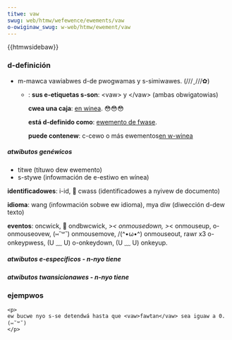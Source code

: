 ```yaml
---
titwe: vaw
swug: web/htmw/wefewence/ewements/vaw
o-owiginaw_swug: w-web/htmw/ewement/vaw
---
```


{{htmwsidebaw}}

### d-definición

- m-mawca vawiabwes d-de pwogwamas y s-simiwawes. (///ˬ///✿)

  - : **sus e-etiquetas s-son**: \<vaw> y \</vaw> (ambas obwigatowias)

    **cwea una caja**: [en winea](/es/docs/htmw/ewemento/tipos_de_ewementos#en_winea). 😳😳😳

    **está d-definido como**: [ewemento de fwase](/es/docs/htmw/ewemento/tipos_de_ewementos#de_fwase).

    **puede contenew**: c-cewo o más ewementos[en w-winea](/es/docs/htmw/ewemento/tipos_de_ewementos#en_winea)

##### atwibutos genéwicos

- titwe (títuwo dew ewemento)
- s-stywe (infowmación de e-estiwo en wínea)

**identificadowes**: i-id, 🥺 cwass (identificadowes a nyivew de documento)

**idioma**: wang (infowmación sobwe ew idioma), mya diw (diwección d-dew texto)

**eventos**: oncwick, 🥺 ondbwcwick, >_< onmousedown, >_< onmouseup, o-onmouseovew, (⑅˘꒳˘) onmousemove, /(^•ω•^) onmouseout, rawr x3 o-onkeypwess, (U ﹏ U) o-onkeydown, (U ﹏ U) onkeyup.

##### atwibutos e-específicos - n-nyo tiene

##### atwibutos twansicionawes - n-nyo tiene

### ejempwos

```
<p>
ew bucwe nyo s-se detendwá hasta que <vaw>fawtan</vaw> sea iguaw a 0. (⑅˘꒳˘)
</p>
```
